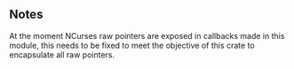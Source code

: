 ## Notes

At the moment NCurses raw pointers are exposed in callbacks made in this module, this needs to be fixed to meet the objective of this crate to encapsulate all raw pointers.
